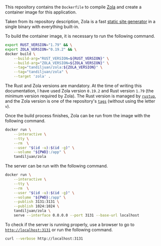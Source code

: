This repository contains the `Dockerfile` to compile [Zola](https://github.com/getzola/zola) and create a container image for this application.

Taken from its repository description, Zola is a fast [static site generator](https://en.wikipedia.org/wiki/Static_site_generator) in a single binary with everything built-in.

To build the container image, it is necessary to run the following command.

```bash
export RUST_VERSION="1.79" && \
export ZOLA_VERSION="0.19.2" && \
docker build \
    --build-arg="RUST_VERSION=${RUST_VERSION}" \
    --build-arg="ZOLA_VERSION=${ZOLA_VERSION}" \
    --tag="tandiljuan/zola:${ZOLA_VERSION}" \
    --tag="tandiljuan/zola" \
    --target 'zola' .
```

The Rust and Zola versions are mandatory. At the time of writing this documentation, I have used Zola version `0.19.2` and Rust version `1.79` (the minimum version required by Zola). The Rust version is managed by [`rustup`](https://rust-lang.github.io/rustup/concepts/toolchains.html), and the Zola version is one of the repository's [`tags`](https://github.com/getzola/zola/tags) (without using the letter `v`).

Once the build process finishes, Zola can be run from the image with the following command.

```bash
docker run \
    --interactive \
    --tty \
    --rm  \
    --user "$(id -u):$(id -g)" \
    --volume "${PWD}:/app" \
    tandiljuan/zola
```

The server can be run with the following command.

```bash
docker run \
    --interactive \
    --tty \
    --rm  \
    --user "$(id -u):$(id -g)" \
    --volume "${PWD}:/app" \
    --publish 3131:3131 \
    --publish 1024:1024 \
    tandiljuan/zola \
    serve --interface 0.0.0.0 --port 3131 --base-url localhost
```

To check if the server is running properly, use a browser to go to [`http://localhost:3131`](http://localhost:3131) or run the following command.

```bash
curl --verbose http://localhost:3131
```
